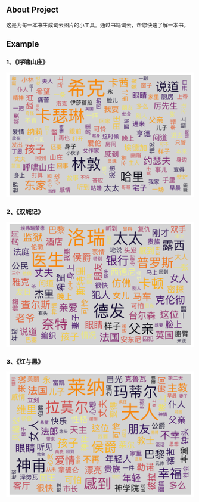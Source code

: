 
## About Project

这是为每一本书生成词云图片的小工具。通过书籍词云，帮您快速了解一本书。



## Example

### 1、《呼啸山庄》
![](./src/img/呼啸山庄.png)


### 2、《双城记》
![](./src/img/双城记.png)

### 3、《红与黑》
![](./src/img/红与黑.png)